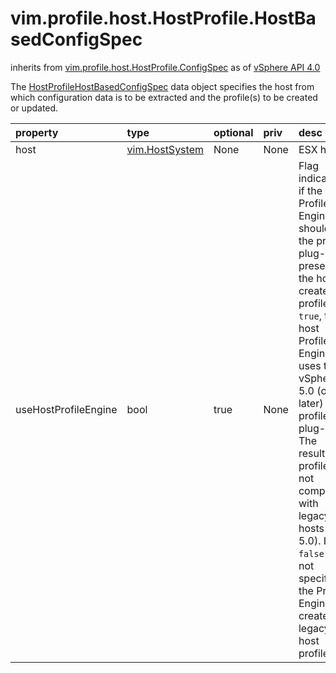 vim.profile.host.HostProfile.HostBasedConfigSpec
================================================
inherits from [vim.profile.host.HostProfile.ConfigSpec](docs/vim.profile.host.HostProfile.ConfigSpec.md)
as of [vSphere API 4.0](vim.version.md#vim.version.version5)


The <a href="vim.profile.host.HostProfile.HostBasedConfigSpec.md">HostProfileHostBasedConfigSpec</a> data object  specifies the host from which configuration data is to be extracted  and the profile(s) to be created or updated.

| property | type | optional | priv | desc |
|:---------|:-----|:---------|:-----|:-----|
| host | [vim.HostSystem](vim.HostSystem.md "vim.HostSystem") | None | None | ESX host. |
| useHostProfileEngine | bool | true | None | Flag indicating if the Profile Engine should use the profile  plug-ins present on the host to create the profile.  If <code>true</code>, the host Profile Engine uses the vSphere 5.0  (or later) profile plug-ins. The resulting profile is not compatible  with legacy hosts (pre 5.0). If <code>false</code> or not specified,  the Profile Engine creates a legacy host profile. |


